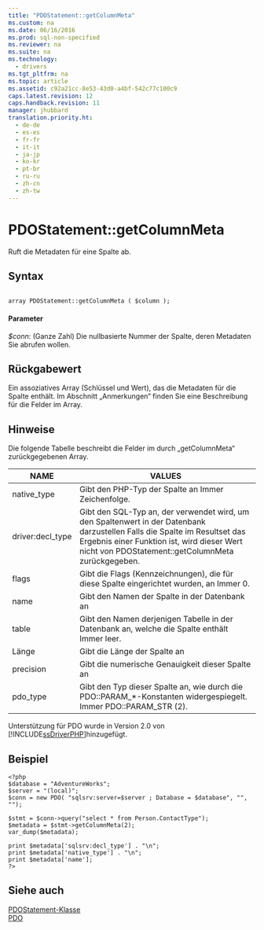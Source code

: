 ```yaml
---
title: "PDOStatement::getColumnMeta"
ms.custom: na
ms.date: 06/16/2016
ms.prod: sql-non-specified
ms.reviewer: na
ms.suite: na
ms.technology: 
  - drivers
ms.tgt_pltfrm: na
ms.topic: article
ms.assetid: c92a21cc-8e53-43d0-a4bf-542c77c100c9
caps.latest.revision: 12
caps.handback.revision: 11
manager: jhubbard
translation.priority.ht: 
  - de-de
  - es-es
  - fr-fr
  - it-it
  - ja-jp
  - ko-kr
  - pt-br
  - ru-ru
  - zh-cn
  - zh-tw
---
```

# PDOStatement::getColumnMeta
Ruft die Metadaten für eine Spalte ab.  
  
## Syntax  
  
```  
  
array PDOStatement::getColumnMeta ( $column );  
```  
  
#### Parameter  
*$conn*: \(Ganze Zahl\) Die nullbasierte Nummer der Spalte, deren Metadaten Sie abrufen wollen.  
  
## Rückgabewert  
Ein assoziatives Array \(Schlüssel und Wert\), das die Metadaten für die Spalte enthält. Im Abschnitt „Anmerkungen“ finden Sie eine Beschreibung für die Felder im Array.  
  
## Hinweise  
Die folgende Tabelle beschreibt die Felder im durch „getColumnMeta“ zurückgegebenen Array.  
  
|NAME|VALUES|  
|--------|----------|  
|native\_type|Gibt den PHP-Typ der Spalte an Immer Zeichenfolge.|  
|driver:decl\_type|Gibt den SQL-Typ an, der verwendet wird, um den Spaltenwert in der Datenbank darzustellen Falls die Spalte im Resultset das Ergebnis einer Funktion ist, wird dieser Wert nicht von PDOStatement::getColumnMeta zurückgegeben.|  
|flags|Gibt die Flags (Kennzeichnungen), die für diese Spalte eingerichtet wurden, an Immer 0.|  
|name|Gibt den Namen der Spalte in der Datenbank an|  
|table|Gibt den Namen derjenigen Tabelle in der Datenbank an, welche die Spalte enthält Immer leer.|  
|Länge|Gibt die Länge der Spalte an|  
|precision|Gibt die numerische Genauigkeit dieser Spalte an|  
|pdo\_type|Gibt den Typ dieser Spalte an, wie durch die PDO::PARAM\_\*-Konstanten widergespiegelt. Immer PDO::PARAM\_STR \(2\).|  
  
Unterstützung für PDO wurde in Version 2.0 von [!INCLUDE[ssDriverPHP](../content/includes/ssDriverPHP_md.md)]hinzugefügt.  
  
## Beispiel  
  
```  
<?php  
$database = "AdventureWorks";  
$server = "(local)";  
$conn = new PDO( "sqlsrv:server=$server ; Database = $database", "", "");  
  
$stmt = $conn->query("select * from Person.ContactType");  
$metadata = $stmt->getColumnMeta(2);  
var_dump($metadata);  
  
print $metadata['sqlsrv:decl_type'] . "\n";  
print $metadata['native_type'] . "\n";  
print $metadata['name'];  
?>  
```  
  
## Siehe auch  
[PDOStatement-Klasse](../content/PDOStatement-Class.md)  
[PDO](http://go.microsoft.com/fwlink/?LinkID=187441)  
  

